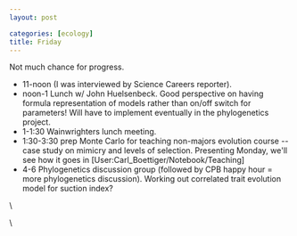 ```yaml
---
layout: post

categories: [ecology]
title: Friday
---
```


Not much chance for progress.

-   11-noon (I was interviewed by Science Careers reporter).
-   noon-1 Lunch w/ John Huelsenbeck. Good perspective on having formula
    representation of models rather than on/off switch for parameters!
    Will have to implement eventually in the phylogenetics project.
-   1-1:30 Wainwrighters lunch meeting.
-   1:30-3:30 prep Monte Carlo for teaching non-majors evolution course
    -- case study on mimicry and levels of selection. Presenting Monday,
    we'll see how it goes in [User:Carl\_Boettiger/Notebook/Teaching]
-   4-6 Phylogenetics discussion group (followed by CPB happy hour =
    more phylogenetics discussion). Working out correlated trait
    evolution model for suction index?

\

\

